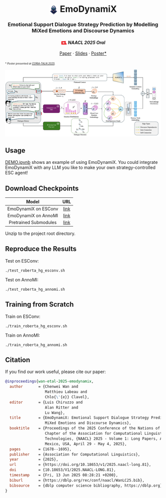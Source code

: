 <p align="center">
  <h1 align="center"><img src="img/logo.png" alt="Logo" style="height:1em; vertical-align:middle;"> EmoDynamiX</h1>
  <h3 align="center">Emotional Support Dialogue Strategy Prediction by Modelling MiXed Emotions and Discourse Dynamics</h3>
  <h4 align="center"><img src="img/acl-logo.png" alt="ACL Logo" style="height:1em; vertical-align:middle;"> <i>NAACL 2025 Oral</i></h4>
  <p align="center">  
    <a href="https://arxiv.org/pdf/2408.08782">Paper</a>
    ·
    <a href="https://github.com/cw-wan/EmoDynamiX-v2/blob/master/Slides.pdf">Slides</a>
    ·
    <a href="https://github.com/cw-wan/EmoDynamiX-v2/blob/master/Poster.pdf">Poster*</a>
  </p>
  <span style="font-size: 60%;">* <i>Poster presented at <a href="https://coria-taln-2025.lis-lab.fr/">CORIA-TALN 2025</a>.</i></span>
</p>

![](img/architecture.jpg)

## Usage

[DEMO.ipynb](DEMO.ipynb) shows an example of using EmoDynamiX. You could integrate EmoDynamiX with any LLM you like to make your own strategy-controlled ESC agent!

## Download Checkpoints

|              Model               |                                                                                        URL                                                                                        |
|:--------------------------------:|:---------------------------------------------------------------------------------------------------------------------------------------------------------------------------------:|
|       EmoDynamiX on ESConv       |                                           [link](https://drive.google.com/file/d/1pbBH5pbw5bY-35avobkdzqi0gv_bL_pn/view?usp=drive_link)                                           |
|       EmoDynamiX on AnnoMI       |                                           [link](https://drive.google.com/file/d/1VWhx9xoC7L9roSPeP9hvXjGlyjzs-kY5/view?usp=drive_link)                                           |
| Pretrained Submodules | [link](https://drive.google.com/file/d/1KNsoWp1FjdMnrCVWiONRb6w4QUpzGuyP/view?usp=drive_link) |

Unzip to the project root directory.

## Reproduce the Results

Test on ESConv:

```shell
./test_roberta_hg_esconv.sh
```

Test on AnnoMI:

```shell
./test_roberta_hg_annomi.sh
```

## Training from Scratch

Train on ESConv:

```shell
./train_roberta_hg_esconv.sh
```

Train on AnnoMI:

```shell
./train_roberta_hg_annomi.sh
```

## Citation

If you find our work useful, please cite our paper:

```bibtex
@inproceedings{wan-etal-2025-emodynamix,
  author       = {Chenwei Wan and
                  Matthieu Labeau and
                  Chlo{\'{e}} Clavel},
  editor       = {Luis Chiruzzo and
                  Alan Ritter and
                  Lu Wang},
  title        = {EmoDynamiX: Emotional Support Dialogue Strategy Prediction by Modelling
                  MiXed Emotions and Discourse Dynamics},
  booktitle    = {Proceedings of the 2025 Conference of the Nations of the Americas
                  Chapter of the Association for Computational Linguistics: Human Language
                  Technologies, {NAACL} 2025 - Volume 1: Long Papers, Albuquerque, New
                  Mexico, USA, April 29 - May 4, 2025},
  pages        = {1678--1695},
  publisher    = {Association for Computational Linguistics},
  year         = {2025},
  url          = {https://doi.org/10.18653/v1/2025.naacl-long.81},
  doi          = {10.18653/V1/2025.NAACL-LONG.81},
  timestamp    = {Fri, 13 Jun 2025 08:28:21 +0200},
  biburl       = {https://dblp.org/rec/conf/naacl/WanLC25.bib},
  bibsource    = {dblp computer science bibliography, https://dblp.org}
}
```
